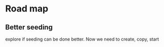 
# Road map

## Better seeding

explore if seeding can be done better. Now we need to create, copy, start

